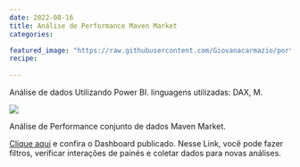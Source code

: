 ```yaml
---
date: 2022-08-16
title: Análise de Performance Maven Market
categories:

featured_image: "https://raw.githubusercontent.com/Giovanacarmazio/portifolio/main/images/An%C3%A1lise%20de%20Performance%20Maven%20Market2.jpg"
recipe:
 
---
```



Análise de dados Utilizando Power BI. linguagens utilizadas: DAX, M.



![](https://raw.githubusercontent.com/Giovanacarmazio/portifolio/main/images/An%C3%A1lise%20de%20Performance%20Maven%20Market_page-0001.jpg)


 Análise de Performance conjunto de dados Maven Market.



<a href="https://app.powerbi.com/view?r=eyJrIjoiY2UxZTljYzctZjJjOS00Nzg4LTljN2UtZmEyNWQ0MzBlN2E0IiwidCI6ImU5YzYxMzhlLTQyZmUtNGM3MS1iMWFkLTc1ZjA1NTdiOWI0NSJ9&pageName=ReportSection">Clique aqui</a> e confira o Dashboard publicado.
Nesse Link, você pode fazer filtros, verificar interações de painés e coletar dados para novas análises.


